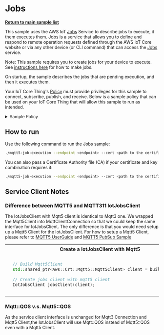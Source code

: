 # Jobs

[**Return to main sample list**](../../../README.md)

This sample uses the AWS IoT [Jobs](https://docs.aws.amazon.com/iot/latest/developerguide/iot-jobs.html) Service to describe jobs to execute, it them executes them. [Jobs](https://docs.aws.amazon.com/iot/latest/developerguide/iot-jobs.html) is a service that allows you to define and respond to remote operation requests defined through the AWS IoT Core website or via any other device (or CLI command) that can access the [Jobs](https://docs.aws.amazon.com/iot/latest/developerguide/iot-jobs.html) service.

Note: This sample requires you to create jobs for your device to execute. See
[instructions here](https://docs.aws.amazon.com/iot/latest/developerguide/create-manage-jobs.html) for how to make jobs.

On startup, the sample describes the jobs that are pending execution, and then it executes them.

Your IoT Core Thing's [Policy](https://docs.aws.amazon.com/iot/latest/developerguide/iot-policies.html) must provide privileges for this sample to connect, subscribe, publish, and receive. Below is a sample policy that can be used on your IoT Core Thing that will allow this sample to run as intended.

<details>
<summary>Sample Policy</summary>
<pre>
{
  "Version": "2012-10-17",
  "Statement": [
    {
      "Effect": "Allow",
      "Action": "iot:Publish",
      "Resource": [
        "arn:aws:iot:<b>region</b>:<b>account</b>:topic/$aws/things/<b>thingname</b>/jobs/start-next",
        "arn:aws:iot:<b>region</b>:<b>account</b>:topic/$aws/things/<b>thingname</b>/jobs/*/update",
        "arn:aws:iot:<b>region</b>:<b>account</b>:topic/$aws/things/<b>thingname</b>/jobs/*/get",
        "arn:aws:iot:<b>region</b>:<b>account</b>:topic/$aws/things/<b>thingname</b>/jobs/get"
      ]
    },
    {
      "Effect": "Allow",
      "Action": "iot:Receive",
      "Resource": [
        "arn:aws:iot:<b>region</b>:<b>account</b>:topic/$aws/things/<b>thingname</b>/jobs/notify-next",
        "arn:aws:iot:<b>region</b>:<b>account</b>:topic/$aws/things/<b>thingname</b>/jobs/start-next/*",
        "arn:aws:iot:<b>region</b>:<b>account</b>:topic/$aws/things/<b>thingname</b>/jobs/*/update/*",
        "arn:aws:iot:<b>region</b>:<b>account</b>:topic/$aws/things/<b>thingname</b>/jobs/get/*",
        "arn:aws:iot:<b>region</b>:<b>account</b>:topic/$aws/things/<b>thingname</b>/jobs/*/get/*"
      ]
    },
    {
      "Effect": "Allow",
      "Action": "iot:Subscribe",
      "Resource": [
        "arn:aws:iot:<b>region</b>:<b>account</b>:topicfilter/$aws/things/<b>thingname</b>/jobs/notify-next",
        "arn:aws:iot:<b>region</b>:<b>account</b>:topicfilter/$aws/things/<b>thingname</b>/jobs/start-next/*",
        "arn:aws:iot:<b>region</b>:<b>account</b>:topicfilter/$aws/things/<b>thingname</b>/jobs/*/update/*",
        "arn:aws:iot:<b>region</b>:<b>account</b>:topicfilter/$aws/things/<b>thingname</b>/jobs/get/*",
        "arn:aws:iot:<b>region</b>:<b>account</b>:topicfilter/$aws/things/<b>thingname</b>/jobs/*/get/*"
      ]
    },
    {
      "Effect": "Allow",
      "Action": "iot:Connect",
      "Resource": "arn:aws:iot:<b>region</b>:<b>account</b>:client/test-*"
    }
  ]
}
</pre>

Replace with the following with the data from your AWS account:
* `<region>`: The AWS IoT Core region where you created your AWS IoT Core thing you wish to use with this sample. For example `us-east-1`.
* `<account>`: Your AWS IoT Core account ID. This is the set of numbers in the top right next to your AWS account name when using the AWS IoT Core website.
* `<thingname>`: The name of your AWS IoT Core thing you want the device connection to be associated with

Note that in a real application, you may want to avoid the use of wildcards in your ClientID or use them selectively. Please follow best practices when working with AWS on production applications using the SDK. Also, for the purposes of this sample, please make sure your policy allows a client ID of `test-*` to connect or use `--client_id <client ID here>` to send the client ID your policy supports.

</details>

## How to run

Use the following command to run the Jobs sample:

``` sh
./mqtt5-job-execution --endpoint <endpoint> --cert <path to the certificate> --key <path to the private key> --thing_name <thing name> --job_id <the job id>
```

You can also pass a Certificate Authority file (CA) if your certificate and key combination requires it:

``` sh
./mqtt5-job-execution --endpoint <endpoint> --cert <path to the certificate> --key <path to the private key> --thing_name <thing name> --job_id <the job id> --ca_file <path to root CA>
```

## Service Client Notes
### Difference between MQTT5 and MQTT311 IotJobsClient
The IotJobsClient with Mqtt5 client is identical to Mqtt3 one. We wrapped the Mqtt5Client into MqttClientConnection so that we could keep the same interface for IotJobsClient.
The only difference is that you would need setup up a Mqtt5 Client for the IotJobsClient. For how to setup a Mqtt5 Client, please refer to [MQTT5 UserGuide](../../../documents/MQTT5_Userguide.md) and [MQTT5 PubSub Sample](../../mqtt5/mqtt5_pubsub/)

<table>
<tr>
<th>Create a IotJobsClient with Mqtt5</th>
<th>Create a IotJobsClient with Mqtt311</th>
</tr>
<tr>
<td>

```Cpp
  // Build Mqtt5Client
  std::shared_ptr<Aws::Crt::Mqtt5::Mqtt5Client> client = builder->Build();

  // Create jobs client with mqtt5 client
  IotJobsClient jobsClient(client);
```

</td>
<td>

```Cpp
  // Create mqtt311 connection
  Aws::Iot::MqttClient client = Aws::Iot::MqttClient();
  auto connection = client.NewConnection(clientConfig);

  // Create jobs client with mqtt311 connection
  IotJobsClient jobsClient(connection);

```

</td>
</tr>
</table>

### Mqtt::QOS v.s. Mqtt5::QOS
As the service client interface is unchanged for Mqtt3 Connection and Mqtt5 Client,the IotJobsClient will use Mqtt::QOS instead of Mqtt5::QOS even with a Mqtt5 Client.
